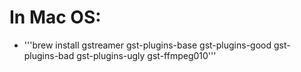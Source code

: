 

# In Mac OS:
  - '''brew install gstreamer gst-plugins-base gst-plugins-good gst-plugins-bad gst-plugins-ugly gst-ffmpeg010'''
